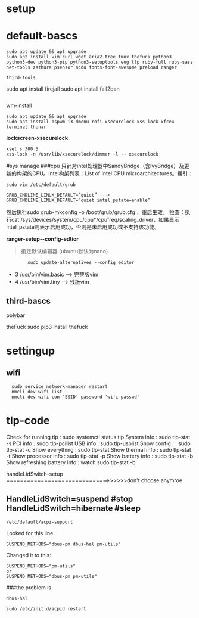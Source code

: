 # setup

default-bascs
==========
```
sudo apt update && apt upgrade
sudo apt install vim curl wget aria2 tree tmux thefuck python3 python3-dev python3-pip python3-setuptools eog tlp ruby-full ruby-sass net-tools zathura psensor ncdu fonts-font-awesome preload ranger

third-tools
```
sudo apt install firejail
sudo apt install fail2ban
```
```
wm-install
```
sudo apt update && apt upgrade
sudo apt install bspwm i3 dmenu rofi xsecurelock xss-lock xfce4-terminal thunar 

```

 <strong>lockscreen-xsecurelock</strong>
```
xset s 300 5
xss-lock -n /usr/lib/xsecurelock/dimmer -l -- xsecurelock
```
#sys manage
###cpu
只针对intel处理器中SandyBridge（含IvyBridge）及更新的构架的CPU。intel构架列表：List of Intel CPU microarchitectures。援引：
```
sudo vim /etc/default/grub
```
```
GRUB_CMDLINE_LINUX_DEFAULT=”quiet” ---> GRUB_CMDLINE_LINUX_DEFAULT=”quiet intel_pstate=enable”
```
然后执行sudo grub-mkconfig -o /boot/grub/grub.cfg ，重启生效。
检查：执行cat /sys/devices/system/cpu/cpu*/cpufreq/scaling_driver，如果显示intel_pstate则表示启用成功，否则是未启用成功或不支持该功能。


 <strong>ranger-setup--config-edtior</strong>
 >指定默认编辑器
 (ubuntu默认为nano)
```
        sudo update-alternatives --config editor
```
* 3   /usr/bin/vim.basic --> 完整版vim
* 4   /usr/bin/vim.tiny  -->  残版vim
                
        

third-bascs
-------------
polybar

theFuck
sudo pip3 install thefuck

settingup
========

wifi
------------
```
  sudo service network-manager restart
  nmcli dev wifi list
  nmcli dev wifi con 'SSID' password 'wifi-passwd'
```

tlp-code
=========

Check for running tlp : sudo systemctl status tlp
System info : sudo tlp-stat -s
PCI info : sudo tlp-pcilist
USB info :  sudo tlp-usblist
Show config :  : sudo tlp-stat -c
Show everything : sudo tlp-stat 
Show thermal info : sudo tlp-stat -t
Show processor info : sudo tlp-stat -p
Show battery info : sudo tlp-stat -b
Show refreshing battery info : watch sudo tlp-stat -b

handleLidSwitch-setup
==============================>>>>>>don't choose anymroe

HandleLidSwitch=suspend		#stop
HandleLidSwitch=hibernate		#sleep
--------------------------------
```
/etc/default/acpi-support
```

Looked for this line:

~~~
SUSPEND_METHODS="dbus-pm dbus-hal pm-utils"
~~~

Changed it to this:

~~~
SUSPEND_METHODS="pm-utils"
or
SUSPEND_METHODS="dbus-pm pm-utils"

~~~
###the problem is 
~~~
dbus-hal 
~~~

```
sudo /etc/init.d/acpid restart
```
